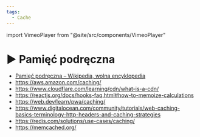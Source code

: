 ```yaml
---
tags:
  - Cache
---
```


import VimeoPlayer from "@site/src/components/VimeoPlayer"

# ▶️ Pamięć podręczna

<VimeoPlayer videoId="755663888" />

- [Pamięć podręczna – Wikipedia, wolna encyklopedia](https://pl.wikipedia.org/wiki/Pami%C4%99%C4%87_podr%C4%99czna)
- https://aws.amazon.com/caching/
- https://www.cloudflare.com/learning/cdn/what-is-a-cdn/
- https://reactjs.org/docs/hooks-faq.html#how-to-memoize-calculations
- https://web.dev/learn/pwa/caching/
- https://www.digitalocean.com/community/tutorials/web-caching-basics-terminology-http-headers-and-caching-strategies
- https://redis.com/solutions/use-cases/caching/
- https://memcached.org/
